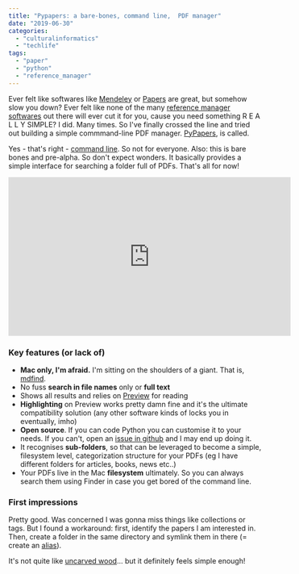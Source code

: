 ```yaml
---
title: "Pypapers: a bare-bones, command line,  PDF manager"
date: "2019-06-30"
categories: 
  - "culturalinformatics"
  - "techlife"
tags: 
  - "paper"
  - "python"
  - "reference_manager"
---
```


Ever felt like softwares like [Mendeley](https://www.mendeley.com/homepage-2-1?interaction_required=true&mboxSession=ea3c06ad39f14ce29d625b9d3be138c5) or [Papers](https://www.papersapp.com/) are great, but somehow slow you down? Ever felt like none of the many [reference manager softwares](https://en.wikipedia.org/wiki/Comparison_of_reference_management_software) out there will ever cut it for you, cause you need something R E A L L Y SIMPLE? I did. Many times. So I've finally crossed the line and tried out building a simple commmand-line PDF manager. [PyPapers](https://github.com/lambdamusic/pypapers), is called.

Yes - that's right - [command line](https://en.wikipedia.org/wiki/Terminal_(macOS)). So not for everyone. Also: this is bare bones and pre-alpha. So don't expect wonders. It basically provides a simple interface for searching a folder full of PDFs. That's all for now!

<iframe width="560" height="315" src="https://www.youtube.com/embed/o74Ct1EwZwI?controls=0" title="YouTube video player" frameborder="0" allow="accelerometer; autoplay; clipboard-write; encrypted-media; gyroscope; picture-in-picture" allowfullscreen></iframe>

### Key features (or lack of)

- **Mac only, I'm afraid.** I'm sitting on the shoulders of a giant. That is, [mdfind](https://ss64.com/osx/mdfind.html).
- No fuss **search in file names** only or **full text**
- Shows all results and relies on [Preview](https://support.apple.com/en-gb/guide/preview/welcome/mac) for reading
- **Highlighting** on Preview works pretty damn fine and it's the ultimate compatibility solution (any other software kinds of locks you in eventually, imho)
- **Open source**. If you can code Python you can customise it to your needs. If you can't, open an [issue in github](https://github.com/lambdamusic/pypapers/issues) and I may end up doing it.
- It recognises **sub-folders**, so that can be leveraged to become a simple, filesystem level, categorization structure for your PDFs (eg I have different folders for articles, books, news etc..)
- Your PDFs live in the Mac **filesystem** ultimately. So you can always search them using Finder in case you get bored of the command line.

### First impressions

Pretty good. Was concerned I was gonna miss things like collections or tags. But I found a workaround: first, identify the papers I am interested in. Then, create a folder in the same directory and symlink them in there (= create an [alias](https://kb.iu.edu/d/achy)).

It's not quite like [uncarved wood](https://www.taoistic.com/taoquotes/taoquotes-12-simplicity-stillness-silence.htm)... but it definitely feels simple enough!
